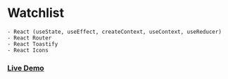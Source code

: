 # Watchlist
```
- React (useState, useEffect, createContext, useContext, useReducer)
- React Router
- React Toastify
- React Icons
```
### <a href="https://watchlistou.netlify.app/">Live Demo</a>
